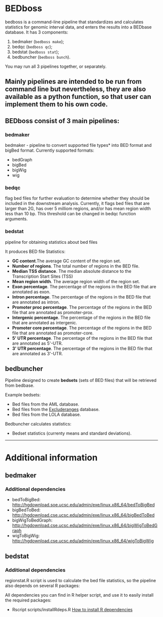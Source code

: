 # BEDboss
bedboss is a command-line pipeline that standardizes and calculates statistics for genomic interval data, and enters the results into a BEDbase database. 
It has 3 components: 

1) bedmaker (`bedboss make`); </br>
2) bedqc (`bedboss qc`);</br>
3) bedstat (`bedboss stat`);</br>
4) bedbuncher (`bedboss bunch`).

You may run all 3 pipelines together, or separately.

Mainly pipelines are intended to be run from command line but nevertheless, 
they are also available as a python function, so that user can implement them to his own code.
----
## BEDboss consist of 3 main pipelines:

### bedmaker
bedmaker - pipeline to convert supported file types* into BED format and bigBed format. Currently supported formats:

- bedGraph
- bigBed
- bigWig
- wig

### bedqc
flag bed files for further evaluation to determine whether they should be included in the downstream analysis. 
Currently, it flags bed files that are larger than 2G, has over 5 milliom regions, and/or has mean region width less than 10 bp.
This threshold can be changed in bedqc function arguments.

### bedstat

pipeline for obtaining statistics about bed files

It produces BED file Statistics:

- **GC content**.The average GC content of the region set. 
- **Number of regions**. The total number of regions in the BED file. 
- **Median TSS distance**. The median absolute distance to the Transcription Start Sites (TSS)
- **Mean region width**. The average region width of the region set.
- **Exon percentage**.	The percentage of the regions in the BED file that are annotated as exon. 
- **Intron percentage**.	The percentage of the regions in the BED file that are annotated as intron.
- **Promoter proc percentage**.	The percentage of the regions in the BED file that are annotated as promoter-prox.
- **Intergenic percentage**. The percentage of the regions in the BED file that are annotated as intergenic.
- **Promoter core percentage**.	The percentage of the regions in the BED file that are annotated as promoter-core.
- **5' UTR percentage**. The percentage of the regions in the BED file that are annotated as 5'-UTR.
- **3' UTR percentage**. The percentage of the regions in the BED file that are annotated as 3'-UTR.

## bedbuncher

Pipeline designed to create **bedsets** (sets of BED files) that will be retrieved from bedbase.

Example bedsets:
- Bed files from the AML database.
- Bed files from the [Excluderanges](https://github.com/dozmorovlab/excluderanges#bedbase-data-download) database.
- Bed files from the LOLA database.

Bedbuncher calculates statistics:
- Bedset statistics (currenty means and standard deviations).


----
# Additional information

## bedmaker

### Additional dependencies

- bedToBigBed: http://hgdownload.soe.ucsc.edu/admin/exe/linux.x86_64/bedToBigBed
- bigBedToBed: http://hgdownload.cse.ucsc.edu/admin/exe/linux.x86_64/bigBedToBed
- bigWigToBedGraph: http://hgdownload.cse.ucsc.edu/admin/exe/linux.x86_64/bigWigToBedGraph
- wigToBigWig: http://hgdownload.cse.ucsc.edu/admin/exe/linux.x86_64/wigToBigWig

## bedstat

### Additional dependencies
regionstat.R script is used to calculate the bed file statistics, so the pipeline also depends on several R packages:

All dependencies you can find in R helper script, and use it to easily install the required packages:

- Rscript scripts/installRdeps.R [How to install R dependencies](./how_to_install_r_dep.md)


